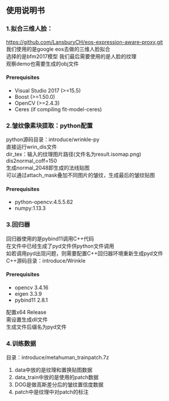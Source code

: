 ## 使用说明书  
### 1.拟合三维人脸：  
https://github.com/LansburyCH/eos-expression-aware-proxy.git  
我们使用的是google eos去做的三维人脸拟合  
选择的是bfm2017模型
我们最后需要使用的是人脸的纹理  
观察demo也需要生成的obj文件
#### Prerequisites
+ Visual Studio 2017 (>=15.5)  
+ Boost (>=1.50.0)  
+ OpenCV (>=2.4.3)  
+ Ceres (if compiling fit-model-ceres)  

### 2.皱纹像素块提取：python配置
python源码目录：introduce/wrinkle-py  
直接运行wrin_dis文件  
dir_tex：输入的纹理图片路径(文件名为result.isomap.png)  
dis2normal_coff=150  
生成normal_2048即生成的法线贴图  
可以通过attach_mask叠加不同图片的皱纹，生成最后的皱纹贴图  
#### Prerequisites    
+ python-opencv:4.5.5.62  
+ numpy:1.13.3  

### 3.回归器  
回归器使用的是pybind11调用C++代码  
在文件中已经生成了pyd文件供python文件调用  
如若调用pyd出现问题，则需要配置C++回归器环境重新生成pyd文件  
C++源码目录：introduce/Wrinkle
#### Prerequisites    
+ opencv 3.4.16  
+ eigen 3.3.9  
+ pybind11 2.8.1  

配置x64 Release  
需设置生成dll文件  
生成文件后缀名为pyd文件  

### 4.训练数据  
目录：introduce/metahuman_trainpatch.7z  
1. data中放的是纹理和置换贴图数据  
2. data_train中放的是使用的patch数据  
3. DOG是做高斯差分后的皱纹置信度数据  
4. patch中是纹理中对patch的标注  
